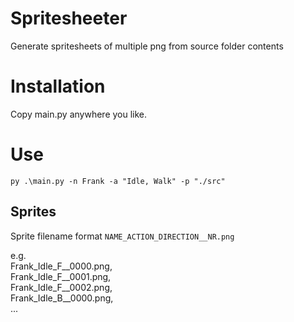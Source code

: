 # Spritesheeter
Generate spritesheets of multiple png from source folder contents

# Installation
Copy main.py anywhere you like.  

# Use
```
py .\main.py -n Frank -a "Idle, Walk" -p "./src"
```
## Sprites
Sprite filename format ```NAME_ACTION_DIRECTION__NR.png```  

e.g.  
Frank_Idle_F__0000.png,  
Frank_Idle_F__0001.png,  
Frank_Idle_F__0002.png,  
Frank_Idle_B__0000.png,  
...
